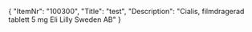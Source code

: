 {
  "ItemNr": "100300",
  "Title": "test",
  "Description": "Cialis, filmdragerad tablett 5 mg Eli Lilly Sweden AB"
}